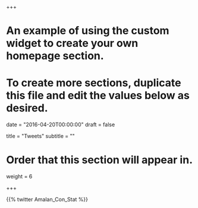 +++
# An example of using the custom widget to create your own homepage section.
# To create more sections, duplicate this file and edit the values below as desired.

date = "2016-04-20T00:00:00"
draft = false

title = "Tweets"
subtitle = ""

# Order that this section will appear in.
weight = 6

+++

{{% twitter Amalan_Con_Stat %}}
